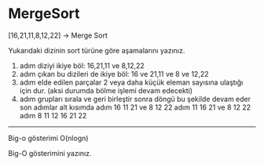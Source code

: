 # MergeSort
[16,21,11,8,12,22] -> Merge Sort

Yukarıdaki dizinin sort türüne göre aşamalarını yazınız.
1. adım diziyi ikiye böl:
 16,21,11 ve 8,12,22
2. adım çıkan bu dizileri de ikiye böl: 
16 ve 21,11 ve 8 ve 12,22
3. adım elde edilen parçalar 2 veya daha küçük eleman sayısına ulaştığı için dur. (aksi durumda bölme işlemi devam edecekti)
4. adım grupları sırala ve geri birleştir sonra döngü bu şekilde devam eder son adımlar alt kısımda
adım 16 11 21 ve 8 12 22 
adım 11 16 21 ve 8 12 22 
adım 8 11 12 16 21 22

-------------------------------------------------
Big-o gösterimi
O(nlogn) 
















Big-O gösterimini yazınız.
